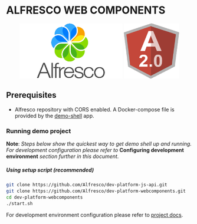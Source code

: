 # ALFRESCO WEB COMPONENTS

<p align="center">
  <img title="alfresco" alt='alfresco' src='assets/alfresco.png'  width="280px" height="150px"></img>
  <img title="angular2" alt='angular2' src='assets/angular2.png'  width="150px" height="150px"></img>
</p>

## Prerequisites

- Alfresco repository with CORS enabled. A Docker-compose file is provided by the [demo-shell](demo-shell-ng2/README.md) app.

### Running demo project

**Note**: *Steps below show the quickest way to get demo shell up and running.
For development configuration please refer to* **Configuring development environment**
*section further in this document.*

##### Using setup script (recommended)

```sh
git clone https://github.com/Alfresco/dev-platform-js-api.git
git clone https://github.com/Alfresco/dev-platform-webcomponents.git
cd dev-platform-webcomponents
./start.sh
```

For development environment configuration please refer to [project docs](demo-shell-ng2/README.md).
